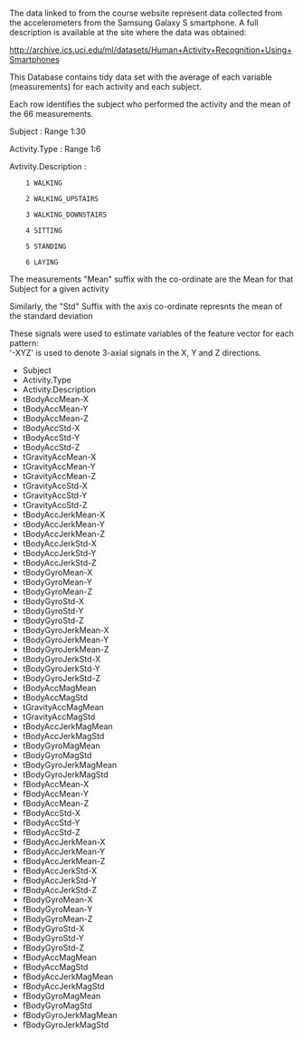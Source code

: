 The data linked to from the course website represent data collected from the accelerometers from the Samsung Galaxy S smartphone. A full description is available at the site where the data was obtained: 

http://archive.ics.uci.edu/ml/datasets/Human+Activity+Recognition+Using+Smartphones 

This Database contains tidy data set with the average of each variable (measurements) for each activity and each subject. 

Each row identifies the subject who performed the activity and the mean of the 66 measurements.

Subject : Range 1:30

Activity.Type : Range 1:6

Avtivity.Description : 

        1 WALKING
        
        2 WALKING_UPSTAIRS
        
        3 WALKING_DOWNSTAIRS
        
        4 SITTING
        
        5 STANDING
        
        6 LAYING


The measurements "Mean" suffix with the co-ordinate are the Mean for that Subject for a given activity

Similarly, the "Std" Suffix with the axis co-ordinate represnts the mean of the standard deviation

These signals were used to estimate variables of the feature vector for each pattern:  
'-XYZ' is used to denote 3-axial signals in the X, Y and Z directions.

* Subject
* Activity.Type
* Activity.Description
* tBodyAccMean-X
* tBodyAccMean-Y
* tBodyAccMean-Z
* tBodyAccStd-X
* tBodyAccStd-Y
* tBodyAccStd-Z
* tGravityAccMean-X
* tGravityAccMean-Y
* tGravityAccMean-Z
* tGravityAccStd-X
* tGravityAccStd-Y
* tGravityAccStd-Z
* tBodyAccJerkMean-X
* tBodyAccJerkMean-Y
* tBodyAccJerkMean-Z
* tBodyAccJerkStd-X
* tBodyAccJerkStd-Y
* tBodyAccJerkStd-Z
* tBodyGyroMean-X
* tBodyGyroMean-Y
* tBodyGyroMean-Z
* tBodyGyroStd-X
* tBodyGyroStd-Y
* tBodyGyroStd-Z
* tBodyGyroJerkMean-X
* tBodyGyroJerkMean-Y
* tBodyGyroJerkMean-Z
* tBodyGyroJerkStd-X
* tBodyGyroJerkStd-Y
* tBodyGyroJerkStd-Z
* tBodyAccMagMean
* tBodyAccMagStd
* tGravityAccMagMean
* tGravityAccMagStd
* tBodyAccJerkMagMean
* tBodyAccJerkMagStd
* tBodyGyroMagMean
* tBodyGyroMagStd
* tBodyGyroJerkMagMean
* tBodyGyroJerkMagStd
* fBodyAccMean-X
* fBodyAccMean-Y
* fBodyAccMean-Z
* fBodyAccStd-X
* fBodyAccStd-Y
* fBodyAccStd-Z
* fBodyAccJerkMean-X
* fBodyAccJerkMean-Y
* fBodyAccJerkMean-Z
* fBodyAccJerkStd-X
* fBodyAccJerkStd-Y
* fBodyAccJerkStd-Z
* fBodyGyroMean-X
* fBodyGyroMean-Y
* fBodyGyroMean-Z
* fBodyGyroStd-X
* fBodyGyroStd-Y
* fBodyGyroStd-Z
* fBodyAccMagMean
* fBodyAccMagStd
* fBodyAccJerkMagMean
* fBodyAccJerkMagStd
* fBodyGyroMagMean
* fBodyGyroMagStd
* fBodyGyroJerkMagMean
* fBodyGyroJerkMagStd
